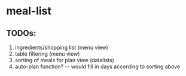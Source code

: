 # meal-list

## TODOs:
1. ingredients/shopping list (menu view)
2. table filtering (menu view)
3. sorting of meals for plan view (datalists)
4. auto-plan function? -- would fill in days according to sorting above